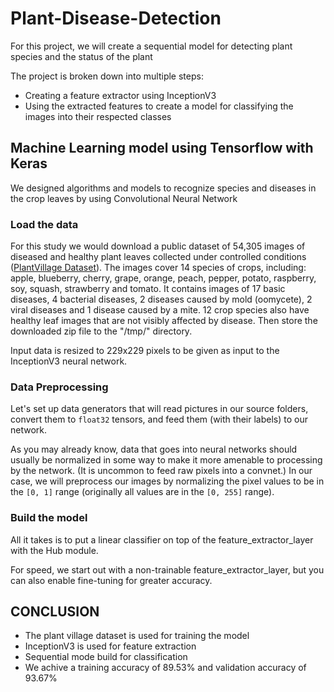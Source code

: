# Plant-Disease-Detection

For this project, we will create a sequential model for detecting plant species and the status of the plant

The project is broken down into multiple steps:

* Creating a feature extractor using InceptionV3
* Using the extracted features to create a model for classifying the images into their respected classes

## **Machine Learning  model using Tensorflow with Keras**

We designed algorithms and models to recognize species and diseases in the crop leaves by using Convolutional Neural Network

### Load the data
For this study we would download a public dataset of 54,305 images of diseased and healthy plant leaves collected under controlled conditions ([PlantVillage Dataset](https://storage.googleapis.com/plantdata/PlantVillage.tar)). The images cover 14 species of crops, including: apple, blueberry, cherry, grape, orange, peach, pepper, potato, raspberry, soy, squash, strawberry and tomato. It contains images of 17 basic diseases, 4 bacterial diseases, 2 diseases caused by mold (oomycete), 2 viral diseases and 1 disease caused by a mite. 12 crop species also have healthy leaf images that are not visibly affected by disease. Then store the downloaded zip file to the "/tmp/" directory.

Input data is resized to 229x229 pixels to be given as input to the InceptionV3 neural network.

### Data Preprocessing

Let's set up data generators that will read pictures in our source folders, convert them to `float32` tensors, and feed them (with their labels) to our network. 

As you may already know, data that goes into neural networks should usually be normalized in some way to make it more amenable to processing by the network. (It is uncommon to feed raw pixels into a convnet.) In our case, we will preprocess our images by normalizing the pixel values to be in the `[0, 1]` range (originally all values are in the `[0, 255]` range).

### Build the model
All it takes is to put a linear classifier on top of the feature_extractor_layer with the Hub module.

For speed, we start out with a non-trainable feature_extractor_layer, but you can also enable fine-tuning for greater accuracy.

## CONCLUSION
* The plant village dataset is used for training the model
* InceptionV3 is used for feature extraction
* Sequential mode build for classification
* We achive a training accuracy of 89.53% and validation accuracy of 93.67%
